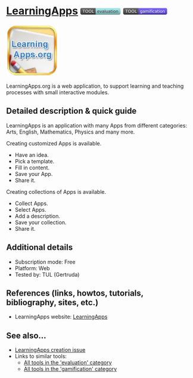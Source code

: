 # [LearningApps](https://learningapps.org/)  [<img src="images/evaluation.png" align="bottom">](https://github.com/e-CLOSE/Toolbox/issues?q=label%3A01_TOOL+label%3Aevaluation) [<img src="images/gamification.png" align="bottom">](https://github.com/e-CLOSE/Toolbox/issues?q=label%3A01_TOOL+label%3Agamification)

![LearningApps Logo](images/learningapps.png)

LearningApps.org is a web application, to support learning and teaching processes with small interactive modules.


## Detailed description & quick guide

LearningApps is an application with many Apps from different categories: Arts, English, Mathematics, Physics and many more. 

Creating customized Apps is available.
- Have an idea.
- Pick a template.
- Fill in content.
- Save your App.
- Share it.

Creating collections of Apps is available.
- Collect Apps.
- Select Apps.
- Add a description.
- Save your collection.
- Share it.


## Additional details

- Subscription mode: Free
- Platform: Web
- Tested by: TUL (Gertruda)


## References (links, howtos, tutorials, bibliography, sites, etc.)

- LearningApps website: [LearningApps](https://learningapps.org/)


## See also...

- [LearningApps creation issue](https://github.com/e-CLOSE/Toolbox/issues/85)
- Links to similar tools:
  - [All tools in the 'evaluation' category](https://github.com/e-CLOSE/Toolbox/issues?q=label%3A01_TOOL+label%3Aevaluation)
  - [All tools in the 'gamification' category](https://github.com/e-CLOSE/Toolbox/issues?q=label%3A01_TOOL+label%3Agamification)
